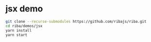 # jsx demo

```bash
git clone --recurse-submodules https://github.com/ribajs/riba.git
cd riba/demos/jsx
yarn install
yarn start
```
